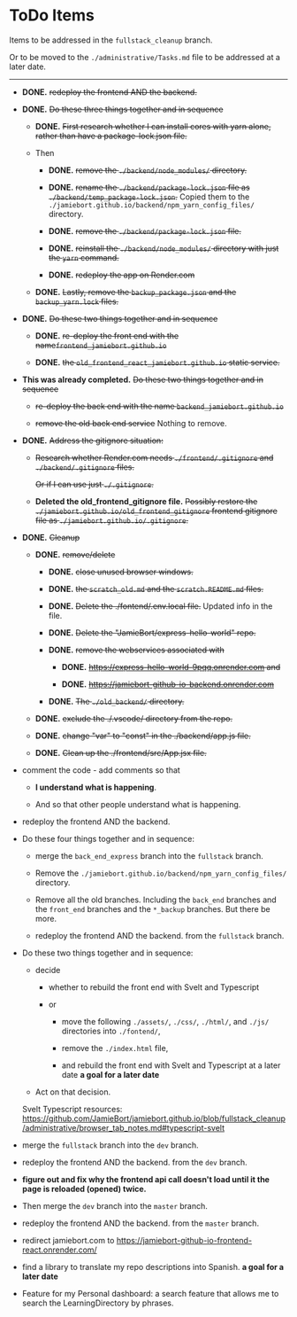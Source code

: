 # ToDo Items

Items to be addressed in the `fullstack_cleanup` branch.

Or to be moved to the `./administrative/Tasks.md` file to be addressed at a later date.

---

- **DONE.** ~~redeploy the frontend AND the backend.~~

- **DONE.** ~~Do these three things together and in sequence~~

  - **DONE.** ~~First research whether I can install cores with yarn alone, rather than have a package-lock.json file.~~

  - Then

    - **DONE.** ~~remove the `./backend/node_modules/` directory.~~

    - **DONE.** ~~rename the `./backend/package-lock.json` file as `./backend/temp_package-lock.json`.~~ Copied them to the `./jamiebort.github.io/backend/npm_yarn_config_files/` directory.

    - **DONE.** ~~remove the `./backend/package-lock.json` file.~~

    - **DONE.** ~~reinstall the `./backend/node_modules/` directory with just the `yarn` command.~~

    - **DONE.** ~~redeploy the app on Render.com~~

  - **DONE.** ~~Lastly, remove the `backup_package.json` and the `backup_yarn.lock` files.~~

- **DONE.** ~~Do these two things together and in sequence~~

  - **DONE.** ~~re-deploy the front end with the name`frontend_jamiebort.github.io`~~

  - **DONE.** ~~the `old_frontend_react_jamiebort.github.io` static service.~~

- **This was already completed.** ~~Do these two things together and in sequence~~

  - ~~re-deploy the back end with the name `backend_jamiebort.github.io`~~

  - ~~remove the old back end service~~ Nothing to remove.

- **DONE.** ~~Address the gitignore situation:~~

  - ~~Research whether Render.com needs `./frontend/.gitignore` and `./backend/.gitignore` files.~~

    ~~Or if I can use just `./.gitignore`.~~

  - **Deleted the old_frontend_gitignore file.** ~~Possibly restore the `./jamiebort.github.io/old_frontend_gitignore` frontend gitignore file as `./jamiebort.github.io/.gitignore`.~~

- **DONE.** ~~Cleanup~~

  - **DONE.** ~~remove/delete~~

    - **DONE.** ~~close unused browser windows.~~

    - **DONE.** ~~the `scratch_old.md` and the `scratch.README.md` files.~~

    - **DONE.** ~~Delete the ./fontend/.env.local file.~~ Updated info in the file.

    - **DONE.** ~~Delete the "JamieBort/express-hello-world" repo.~~

    - **DONE.** ~~remove the webservices associated with~~

      - **DONE.** ~~https://express-hello-world-9pqq.onrender.com and~~

      - **DONE.** ~~https://jamiebort-github-io-backend.onrender.com~~

    - **DONE.** ~~The `./old_backend/` directory.~~

  - **DONE.** ~~exclude the ./.vscode/ directory from the repo.~~

  - **DONE.** ~~change "var" to "const" in the ./backend/app.js file.~~

  - **DONE.** ~~Clean up the ./frontend/src/App.jsx file.~~

- comment the code - add comments so that

  - **I understand what is happening**.

  - And so that other people understand what is happening.

- redeploy the frontend AND the backend.

- Do these four things together and in sequence:

  - merge the `back_end_express` branch into the `fullstack` branch.

  - Remove the `./jamiebort.github.io/backend/npm_yarn_config_files/` directory.

  - Remove all the old branches. Including the `back_end` branches and the `front_end` branches and the `*_backup` branches. But there be more.

  - redeploy the frontend AND the backend. from the `fullstack` branch.

- Do these two things together and in sequence:

  - decide

    - whether to rebuild the front end with Svelt and Typescript

    - or

      - move the following `./assets/`, `./css/`, `./html/`, and `./js/` directories into `./fontend/`,

      - remove the `./index.html` file,

      - and rebuild the front end with Svelt and Typescript at a later date **a goal for a later date**

  - Act on that decision.

  Svelt Typescript resources: https://github.com/JamieBort/jamiebort.github.io/blob/fullstack_cleanup/administrative/browser_tab_notes.md#typescript-svelt

- merge the `fullstack` branch into the `dev` branch.

- redeploy the frontend AND the backend. from the `dev` branch.

- **figure out and fix why the frontend api call doesn't load until it the page is reloaded (opened) twice.**

- Then merge the `dev` branch into the `master` branch.

- redeploy the frontend AND the backend. from the `master` branch.

- redirect jamiebort.com to https://jamiebort-github-io-frontend-react.onrender.com/

- find a library to translate my repo descriptions into Spanish. **a goal for a later date**

- Feature for my Personal dashboard: a search feature that allows me to search the LearningDirectory by phrases.
